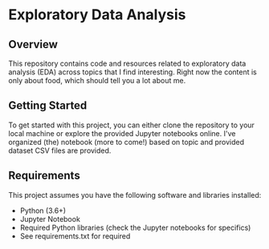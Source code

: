 # Exploratory Data Analysis

## Overview

This repository contains code and resources related to exploratory data analysis (EDA) across topics that I find interesting. Right now the content is only about food, which should tell you a lot about me.

## Getting Started

To get started with this project, you can either clone the repository to your local machine or explore the provided Jupyter notebooks online. I've organized (the) notebook (more to come!) based on topic and provided dataset CSV files are provided.

## Requirements

This project assumes you have the following software and libraries installed:

- Python (3.6+)
- Jupyter Notebook
- Required Python libraries (check the Jupyter notebooks for specifics)
- See requirements.txt for required